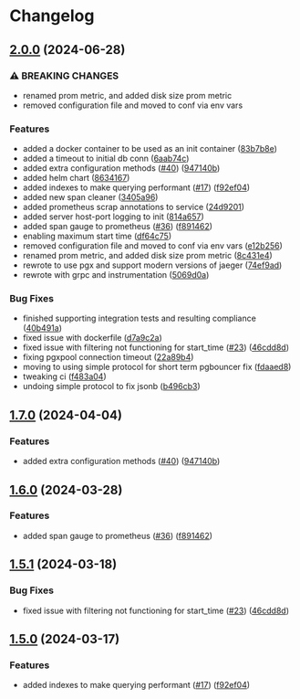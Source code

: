 # Changelog

## [2.0.0](https://github.com/meysam81/jaeger-postgresql/compare/v1.7.0...v2.0.0) (2024-06-28)


### ⚠ BREAKING CHANGES

* renamed prom metric, and added disk size prom metric
* removed configuration file and moved to conf via env vars

### Features

* added a docker container to be used as an init container ([83b7b8e](https://github.com/meysam81/jaeger-postgresql/commit/83b7b8e2d5b0bf47e61b4d351df7e69c1141ebc9))
* added a timeout to initial db conn ([6aab74c](https://github.com/meysam81/jaeger-postgresql/commit/6aab74c3e19f824bfd02c7d8afd14edb915ff07d))
* added extra configuration methods ([#40](https://github.com/meysam81/jaeger-postgresql/issues/40)) ([947140b](https://github.com/meysam81/jaeger-postgresql/commit/947140b5888e8719dfd3d3e4c3af7833b15435ad))
* added helm chart ([8634167](https://github.com/meysam81/jaeger-postgresql/commit/86341674d85b199dea028a6a2ed176ecf1ba8a76))
* added indexes to make querying performant ([#17](https://github.com/meysam81/jaeger-postgresql/issues/17)) ([f92ef04](https://github.com/meysam81/jaeger-postgresql/commit/f92ef04bedb020f147ff72662082dc9e73c705af))
* added new span cleaner ([3405a96](https://github.com/meysam81/jaeger-postgresql/commit/3405a967ac61b79f0fa7fdef9301990ff1b817b3))
* added prometheus scrap annotations to service ([24d9201](https://github.com/meysam81/jaeger-postgresql/commit/24d9201677471e33565b6ee4ecee46f25757ad8f))
* added server host-port logging to init ([814a657](https://github.com/meysam81/jaeger-postgresql/commit/814a65772be8406b17229e85321cfec9889bfb7a))
* added span gauge to prometheus ([#36](https://github.com/meysam81/jaeger-postgresql/issues/36)) ([f891462](https://github.com/meysam81/jaeger-postgresql/commit/f891462b44ca2b9f284c1149c14cecda7a9c2fc9))
* enabling maximum start time ([df64c75](https://github.com/meysam81/jaeger-postgresql/commit/df64c75ec02ae1398768bb902ea38f07ab6b2e35))
* removed configuration file and moved to conf via env vars ([e12b256](https://github.com/meysam81/jaeger-postgresql/commit/e12b25613ec96332ac67ec24f3985930e651e590))
* renamed prom metric, and added disk size prom metric ([8c431e4](https://github.com/meysam81/jaeger-postgresql/commit/8c431e4554666c15363675fc7c3ffd41c905327f))
* rewrote to use pgx and support modern versions of jaeger ([74ef9ad](https://github.com/meysam81/jaeger-postgresql/commit/74ef9ad1684c0ae7128ba87f21b2da3532719a71))
* rewrote with grpc and instrumentation ([5069d0a](https://github.com/meysam81/jaeger-postgresql/commit/5069d0a5e1ef951da0de518f6fdd0bca92afe40f))


### Bug Fixes

* finished supporting integration tests and resulting compliance ([40b491a](https://github.com/meysam81/jaeger-postgresql/commit/40b491ad4daeb37987b53e2ffe3c426ead43bef7))
* fixed issue with dockerfile ([d7a9c2a](https://github.com/meysam81/jaeger-postgresql/commit/d7a9c2a2da84a186bd2a1875f95b695969c67be6))
* fixed issue with filtering not functioning for start_time ([#23](https://github.com/meysam81/jaeger-postgresql/issues/23)) ([46cdd8d](https://github.com/meysam81/jaeger-postgresql/commit/46cdd8d50a960be9c9dd0058131e91232db3eb43))
* fixing pgxpool connection timeout ([22a89b4](https://github.com/meysam81/jaeger-postgresql/commit/22a89b408cda42001587b685769b471f1062575a))
* moving to using simple protocol for short term pgbouncer fix ([fdaaed8](https://github.com/meysam81/jaeger-postgresql/commit/fdaaed880e648f4742c5a388e46eca5322405ade))
* tweaking ci ([f483a04](https://github.com/meysam81/jaeger-postgresql/commit/f483a04806745f0286e4b944daa9014d1915ba21))
* undoing simple protocol to fix jsonb ([b496cb3](https://github.com/meysam81/jaeger-postgresql/commit/b496cb30eb3f993389d02223de5d4c2d6c858b93))

## [1.7.0](https://github.com/robbert229/jaeger-postgresql/compare/v1.6.0...v1.7.0) (2024-04-04)


### Features

* added extra configuration methods ([#40](https://github.com/robbert229/jaeger-postgresql/issues/40)) ([947140b](https://github.com/robbert229/jaeger-postgresql/commit/947140b5888e8719dfd3d3e4c3af7833b15435ad))

## [1.6.0](https://github.com/robbert229/jaeger-postgresql/compare/v1.5.1...v1.6.0) (2024-03-28)


### Features

* added span gauge to prometheus ([#36](https://github.com/robbert229/jaeger-postgresql/issues/36)) ([f891462](https://github.com/robbert229/jaeger-postgresql/commit/f891462b44ca2b9f284c1149c14cecda7a9c2fc9))

## [1.5.1](https://github.com/robbert229/jaeger-postgresql/compare/v1.5.0...v1.5.1) (2024-03-18)


### Bug Fixes

* fixed issue with filtering not functioning for start_time ([#23](https://github.com/robbert229/jaeger-postgresql/issues/23)) ([46cdd8d](https://github.com/robbert229/jaeger-postgresql/commit/46cdd8d50a960be9c9dd0058131e91232db3eb43))

## [1.5.0](https://github.com/robbert229/jaeger-postgresql/compare/v1.4.0...v1.5.0) (2024-03-17)


### Features

* added indexes to make querying performant ([#17](https://github.com/robbert229/jaeger-postgresql/issues/17)) ([f92ef04](https://github.com/robbert229/jaeger-postgresql/commit/f92ef04bedb020f147ff72662082dc9e73c705af))
